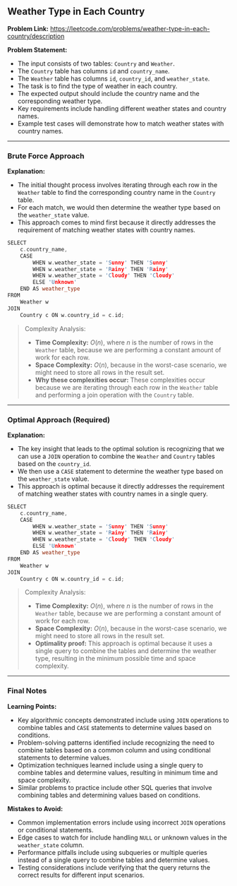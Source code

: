 ## Weather Type in Each Country

**Problem Link:** https://leetcode.com/problems/weather-type-in-each-country/description

**Problem Statement:**
- The input consists of two tables: `Country` and `Weather`.
- The `Country` table has columns `id` and `country_name`.
- The `Weather` table has columns `id`, `country_id`, and `weather_state`.
- The task is to find the type of weather in each country.
- The expected output should include the country name and the corresponding weather type.
- Key requirements include handling different weather states and country names.
- Example test cases will demonstrate how to match weather states with country names.

---

### Brute Force Approach

**Explanation:**
- The initial thought process involves iterating through each row in the `Weather` table to find the corresponding country name in the `Country` table.
- For each match, we would then determine the weather type based on the `weather_state` value.
- This approach comes to mind first because it directly addresses the requirement of matching weather states with country names.

```cpp
SELECT 
    c.country_name, 
    CASE 
        WHEN w.weather_state = 'Sunny' THEN 'Sunny'
        WHEN w.weather_state = 'Rainy' THEN 'Rainy'
        WHEN w.weather_state = 'Cloudy' THEN 'Cloudy'
        ELSE 'Unknown'
    END AS weather_type
FROM 
    Weather w
JOIN 
    Country c ON w.country_id = c.id;
```

> Complexity Analysis:
> - **Time Complexity:** $O(n)$, where $n$ is the number of rows in the `Weather` table, because we are performing a constant amount of work for each row.
> - **Space Complexity:** $O(n)$, because in the worst-case scenario, we might need to store all rows in the result set.
> - **Why these complexities occur:** These complexities occur because we are iterating through each row in the `Weather` table and performing a join operation with the `Country` table.

---

### Optimal Approach (Required)

**Explanation:**
- The key insight that leads to the optimal solution is recognizing that we can use a `JOIN` operation to combine the `Weather` and `Country` tables based on the `country_id`.
- We then use a `CASE` statement to determine the weather type based on the `weather_state` value.
- This approach is optimal because it directly addresses the requirement of matching weather states with country names in a single query.

```cpp
SELECT 
    c.country_name, 
    CASE 
        WHEN w.weather_state = 'Sunny' THEN 'Sunny'
        WHEN w.weather_state = 'Rainy' THEN 'Rainy'
        WHEN w.weather_state = 'Cloudy' THEN 'Cloudy'
        ELSE 'Unknown'
    END AS weather_type
FROM 
    Weather w
JOIN 
    Country c ON w.country_id = c.id;
```

> Complexity Analysis:
> - **Time Complexity:** $O(n)$, where $n$ is the number of rows in the `Weather` table, because we are performing a constant amount of work for each row.
> - **Space Complexity:** $O(n)$, because in the worst-case scenario, we might need to store all rows in the result set.
> - **Optimality proof:** This approach is optimal because it uses a single query to combine the tables and determine the weather type, resulting in the minimum possible time and space complexity.

---

### Final Notes

**Learning Points:**
- Key algorithmic concepts demonstrated include using `JOIN` operations to combine tables and `CASE` statements to determine values based on conditions.
- Problem-solving patterns identified include recognizing the need to combine tables based on a common column and using conditional statements to determine values.
- Optimization techniques learned include using a single query to combine tables and determine values, resulting in minimum time and space complexity.
- Similar problems to practice include other SQL queries that involve combining tables and determining values based on conditions.

**Mistakes to Avoid:**
- Common implementation errors include using incorrect `JOIN` operations or conditional statements.
- Edge cases to watch for include handling `NULL` or unknown values in the `weather_state` column.
- Performance pitfalls include using subqueries or multiple queries instead of a single query to combine tables and determine values.
- Testing considerations include verifying that the query returns the correct results for different input scenarios.